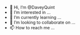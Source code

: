 - 👋 Hi, I’m @DaveyQuint
- 👀 I’m interested in ...
- 🌱 I’m currently learning ...
- 💞️ I’m looking to collaborate on ...
- 📫 How to reach me ...

<!---
DaveyQuint/DaveyQuint is a ✨ special ✨ repository because its `README.md` (this file) appears on your GitHub profile.
You can click the Preview link to take a look at your changes.
--->
